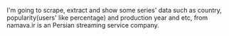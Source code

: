 I'm going to scrape, extract and show some series' data such as country, popularity(users' like percentage) and production year and etc, from namava.ir is an Persian streaming service company. 